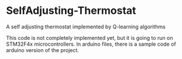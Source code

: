 # SelfAdjusting-Thermostat
A self adjusting thermostat implemented by Q-learning algorithms 

This code is not completely implemented yet, but it is going to run on STM32F4x microcontrollers. In arduino files, there is a sample code of arduino version of the project. 
